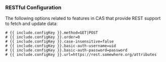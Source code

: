 ### RESTful Configuration

The following options related to features in CAS that provide REST support to fetch and update data:

```properties
# {{ include.configKey }}.method=GET|POST
# {{ include.configKey }}.order=0
# {{ include.configKey }}.case-insensitive=false
# {{ include.configKey }}.basic-auth-username=uid
# {{ include.configKey }}.basic-auth-password=password
# {{ include.configKey }}.url=https://rest.somewhere.org/attributes
```
